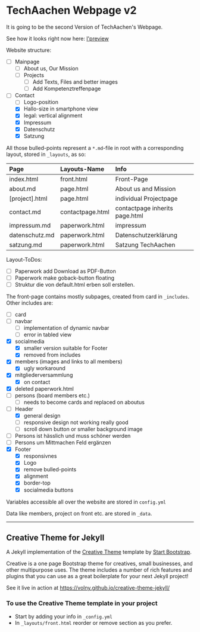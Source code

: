 # TechAachen Webpage v2

It is going to be the second Version of TechAachen's Webpage.

See how it looks right now here:
[l'preview](https://preview.techaachen.de/v2/)

Website structure:
- [ ] Mainpage
  - [ ] About us, Our Mission
  - [ ] Projects
    - [ ] Add Texts, Files and better images
    - [ ] Add Kompetenztreffenpage
- [ ] Contact
  - [ ] Logo-position
  - [x] Hallo-size in smartphone view
  - [x] legal: vertical alignment
  - [x] Impressum
  - [x] Datenschutz
  - [x] Satzung

All those bulled-points represent a `*.md`-file in root with a corresponding layout, stored in `_layouts`, as so:

| Page           | Layouts-Name     | Info                           |
| :------------- | :-------------   | :-------------                 |
| index.html     | front.html       | Front-Page                     |
| about.md       | page.html        | About us and Mission           |
| [project].html | page.html        | individual Projectpage         |
| contact.md     | contactpage.html | contactpage inherits page.html |
| impressum.md   | paperwork.html   | impressum                      |
| datenschutz.md | paperwork.html   | Datenschutzerklärung           |
| satzung.md     | paperwork.html   | Satzung TechAachen             |

Layout-ToDos:
- [ ] Paperwork add Download as PDF-Button
- [ ] Paperwork make goback-button floating
- [ ] Struktur die von default.html erben soll erstellen.

The front-page contains mostly subpages, created from card in `_includes`.
Other includes are:
- [ ] card
- [ ] navbar
  - [ ] implementation of dynamic navbar
  - [ ] error in tabled view
- [x] socialmedia
  - [x] smaller version suitable for Footer
  - [x] removed from includes
- [x] members (images and links to all members)
  - [x] ugly workaround
- [x] mitgliederversammlung
  - [x] on contact
- [x] deleted paperwork.html
- [ ] persons (board members etc.)
  - [ ] needs to become cards and replaced on aboutus
- [ ] Header
  - [x] general design
  - [ ] responsive design not working really good
  - [ ] scroll down button or smaller background image
- [ ] Persons ist hässlich und muss schöner werden
- [ ] Persons um Mittmachen Feld ergänzen
- [x] Footer
  - [x] responsivnes
  - [x] Logo
  - [x] remove bulled-points
  - [x] alignment
  - [x] border-top
  - [x] socialmedia buttons

Variables accessible all over the website are stored in `config.yml`

Data like members, project on front etc. are stored in `_data`.


***



## Creative Theme for Jekyll

A Jekyll implementation of the [Creative Theme](http://startbootstrap.com/template-overviews/creative/) template by [Start Bootstrap](http://startbootstrap.com).

Creative is a one page Bootstrap theme for creatives, small businesses, and other multipurpose uses.
The theme includes a number of rich features and plugins that you can use as a great boilerplate for your next Jekyll project!

See it live in action at <https://volny.github.io/creative-theme-jekyll/>

### To use the Creative Theme template in your project

- Start by adding your info in `_config.yml`
- In `_layouts/front.html` reorder or remove section as you prefer.
